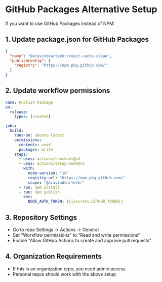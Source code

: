 # GitHub Packages Alternative Setup

If you want to use GitHub Packages instead of NPM:

## 1. Update package.json for GitHub Packages

```json
{
  "name": "@aravindkarteekr/react-cache-clean",
  "publishConfig": {
    "registry": "https://npm.pkg.github.com/"
  }
}
```

## 2. Update workflow permissions

```yaml
name: Publish Package
on:
  release:
    types: [created]

jobs:
  build:
    runs-on: ubuntu-latest
    permissions:
      contents: read
      packages: write
    steps:
      - uses: actions/checkout@v4
      - uses: actions/setup-node@v4
        with:
          node-version: "18"
          registry-url: "https://npm.pkg.github.com/"
          scope: "@aravindkarteekr"
      - run: npm install
      - run: npm publish
        env:
          NODE_AUTH_TOKEN: ${{secrets.GITHUB_TOKEN}}
```

## 3. Repository Settings

- Go to repo Settings → Actions → General
- Set "Workflow permissions" to "Read and write permissions"
- Enable "Allow GitHub Actions to create and approve pull requests"

## 4. Organization Requirements

- If this is an organization repo, you need admin access
- Personal repos should work with the above setup
